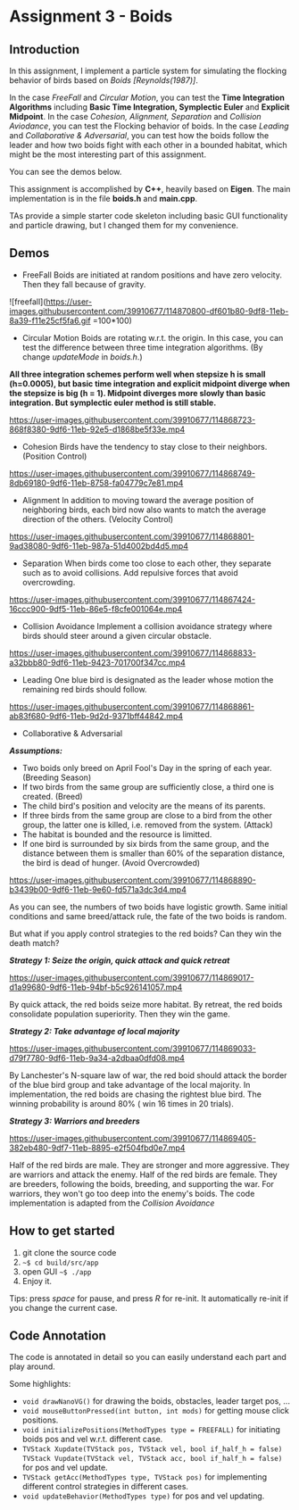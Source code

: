 # Assignment 3 - Boids

## Introduction

In this assignment, I implement a particle system for simulating the flocking behavior of birds based on *Boids [Reynolds(1987)]*. 

In the case *FreeFall* and *Circular Motion*, you can test the **Time Integration Algorithms** including **Basic Time Integration, Symplectic Euler** and **Explicit Midpoint**. In the case *Cohesion, Alignment, Separation* and *Collision Aviodance*, you can test the Flocking behavior of boids. In the case *Leading* and *Collaborative & Adversarial*, you can test how the boids follow the leader and how two boids fight with each other in a bounded habitat, which might be the most interesting part of this assignment.

You can see the demos below.

This assignment is accomplished by **C++**, heavily based on **Eigen**. The main implementation is in the file **boids.h** and **main.cpp**.

TAs provide a simple starter code skeleton including basic GUI functionality and particle drawing, but I changed them for my convenience.

## Demos
* FreeFall
Boids are initiated at random positions and have zero velocity. Then they fall because of gravity.

![freefall](https://user-images.githubusercontent.com/39910677/114870800-df601b80-9df8-11eb-8a39-f11e25cf5fa6.gif =100*100)

* Circular Motion
Boids are rotating w.r.t. the origin. In this case, you can test the difference between three time integration algorithms. (By change *updateMode* in *boids.h*.)

**All three integration schemes perform well when stepsize h is small (h=0.0005), but basic time integration and explicit midpoint diverge when the stepsize is big (h = 1). Midpoint diverges more slowly than basic integration. But symplectic euler method is still stable.**

https://user-images.githubusercontent.com/39910677/114868723-868f8380-9df6-11eb-92e5-d1868be5f33e.mp4

* Cohesion
Birds have the tendency to stay close to their neighbors. (Position Control)

https://user-images.githubusercontent.com/39910677/114868749-8db69180-9df6-11eb-8758-fa04779c7e81.mp4

* Alignment
In addition to moving toward the average position of neighboring birds, each bird now also wants to match the average direction of the others. (Velocity Control)

https://user-images.githubusercontent.com/39910677/114868801-9ad38080-9df6-11eb-987a-51d4002bd4d5.mp4

* Separation
When birds come too close to each other, they separate such as to avoid collisions. Add repulsive forces that avoid overcrowding.

https://user-images.githubusercontent.com/39910677/114867424-16ccc900-9df5-11eb-86e5-f8cfe001064e.mp4

* Collision Avoidance
Implement a collision avoidance strategy where birds should steer around a given circular obstacle.

https://user-images.githubusercontent.com/39910677/114868833-a32bbb80-9df6-11eb-9423-701700f347cc.mp4

* Leading
One blue bird is designated as the leader whose motion the remaining red birds should follow. 

https://user-images.githubusercontent.com/39910677/114868861-ab83f680-9df6-11eb-9d2d-9371bff44842.mp4

* Collaborative & Adversarial

 ***Assumptions:***

* Two boids only breed on April Fool's Day in the spring of each year. (Breeding Season)
* If two birds from the same group are sufficiently close, a third one is created. (Breed)
* The child bird's position and velocity are the means of its parents.
* If three birds from the same group are close to a bird from the other group, the latter one is killed, i.e. removed from the system. (Attack)
* The habitat is bounded and the resource is limitted.
* If one bird is surrounded by six birds from the same group, and the distance between them is smaller than 60% of the separation distance, the bird is dead of hunger. (Avoid Overcrowded)

https://user-images.githubusercontent.com/39910677/114868890-b3439b00-9df6-11eb-9e60-fd571a3dc3d4.mp4

As you can see, the numbers of two boids have logistic growth. Same initial conditions and same breed/attack rule, the fate of the two boids is random.

But what if you apply control strategies to the red boids? Can they win the death match?
 
 ***Strategy 1: Seize the origin, quick attack and quick retreat***
 
https://user-images.githubusercontent.com/39910677/114869017-d1a99680-9df6-11eb-94bf-b5c926141057.mp4

By quick attack, the red boids seize more habitat. By retreat, the red boids consolidate population superiority. Then they win the game.

 ***Strategy 2: Take advantage of local majority***
 
https://user-images.githubusercontent.com/39910677/114869033-d79f7780-9df6-11eb-9a34-a2dbaa0dfd08.mp4

By Lanchester's N-square law of war, the red boid should attack the border of the blue bird group and take advantage of the local majority. In implementation, the red boids are chasing the rightest blue bird. The winning probability is around 80% ( win 16 times in 20 trials).

***Strategy 3: Warriors and breeders***

https://user-images.githubusercontent.com/39910677/114869405-382eb480-9df7-11eb-8895-e2f504fbd0e7.mp4

Half of the red birds are male. They are stronger and more aggressive. They are warriors and attack the enemy. Half of the red birds are female. They are breeders, following the boids, breeding, and supporting the war. For warriors, they  won't go too deep into the enemy's boids. The code implementation is adapted from the *Collision Avoidance*
  
## How to get started

1. git clone the source code
2. ```~$ cd build/src/app```
3. open GUI ```~$ ./app```
4. Enjoy it. 

Tips: press *space* for pause, and press *R* for re-init. It automatically re-init if you change the current case.

## Code Annotation

The code is annotated in detail so you can easily understand each part and play around. 

Some highlights: 

* ```void drawNanoVG()```
 for drawing the boids, obstacles, leader target pos, ...
* ```void mouseButtonPressed(int button, int mods)```
for getting mouse click positions.
* ```void initializePositions(MethodTypes type = FREEFALL)```
for initiating boids pos and vel w.r.t. different case.
* ```TVStack Xupdate(TVStack pos, TVStack vel, bool if_half_h = false)```
```TVStack Vupdate(TVStack vel, TVStack acc, bool if_half_h = false)```
 for pos and vel update.
* ```TVStack getAcc(MethodTypes type, TVStack pos)```
for implementing different control strategies in different cases.
* ```void updateBehavior(MethodTypes type)```
for pos and vel updating.














